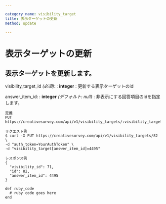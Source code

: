 ```yaml
---

category_name: visibility_target
title: 表示ターゲットの更新
method: update

---
```


# 表示ターゲットの更新

## 表示ターゲットを更新します。

visibility_target_id _(必須)_:
: __integer__
: 更新する表示ターゲットのid

answer_item_id:
: __integer__ _(デフォルト: null)_
: 非表示にする回答項目のidを指定します。

~~~
定義
PUT https://creativesurvey.com/api/v1/visibility_targets/:visibility_target_id

リクエスト例
$ curl -X PUT https://creativesurvey.com/api/v1/visibility_targets/82 \
-d "auth_token=YourAuthToken" \
-d "visibility_target[answer_item_id]=4495"

レスポンス例
{
  "visibility_id": 71,
  "id": 82,
  "answer_item_id": 4495
}

~~~

~~~
def ruby_code
  # ruby code goes here
end
~~~

